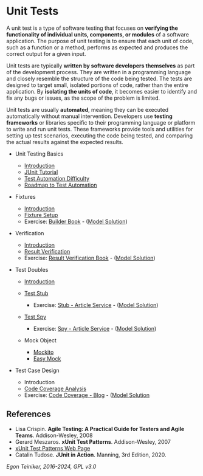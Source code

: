 # Unit Tests

A unit test is a type of software testing that focuses on **verifying the functionality 
of individual units, components, or modules** of a software application. 
The purpose of unit testing is to ensure that each unit of code, such as a function or 
a method, performs as expected and produces the correct output for a given input.

Unit tests are typically **written by software developers themselves** as part of the 
development process. They are written in a programming language and closely resemble 
the structure of the code being tested. 
The tests are designed to target small, isolated portions of code, rather than the 
entire application. 
By **isolating the units of code**, it becomes easier to identify and fix any bugs or 
issues, as the scope of the problem is limited.

Unit tests are usually **automated**, meaning they can be executed automatically 
without manual intervention. Developers use **testing frameworks** or libraries specific 
to their programming language or platform to write and run unit tests. 
These frameworks provide tools and utilities for setting up test scenarios, 
executing the code being tested, and comparing the actual results against the 
expected results.

* Unit Testing Basics
  * [Introduction](basics/README.md)
  * [JUnit Tutorial](basics/JUnit4-Tutorial)
  * [Test Automation Difficulty](../introduction/TestDifficulties.md)
  * [Roadmap to Test Automation](../introduction/RoadmapToTest.md)
  
* Fixtures 
  * [Introduction](fixtures/README.md)
  * [Fixture Setup](fixtures/JUnit4-Fixture-Setup)
  * Exercise: [Builder Book](fixtures/JUnit4-Fixture-Builder-Book-Exercise/) - 
    ([Model Solution](fixtures/JUnit4-Fixture-Builder-Book/))

* Verification
  * [Introduction](verification/README.md)
  * [Result Verification](verification/JUnit4-ResultVerification)
  * Exercise: [Result Verification Book](verification/JUnit4-ResultVerification-Book-Exercise/) - 
    ([Model Solution](verification/JUnit4-ResultVerification-Book/))

* Test Doubles 
  * [Introduction](doubles/)

  * [Test Stub](doubles/JUnit4-TestDouble-Stub/)
    * Exercise: [Stub - Article Service](doubles/JUnit4-TestDouble-Stub-ArticleService-Exercise/) - 
      ([Model Solution](doubles/JUnit4-TestDouble-Stub-ArticleService/))

  * [Test Spy](doubles/JUnit4-TestDouble-Spy/)
    * Exercise: [Spy - Article Service](doubles/JUnit4-TestDouble-Spy-ArticleService-Exercise/) - 
      ([Model Solution](doubles/JUnit4-TestDouble-Spy-ArticleService/))

  * Mock Object
    * [Mockito](doubles/JUnit4-TestDouble-Mockito/)
    * [Easy Mock](doubles/JUnit4-TestDouble-EasyMock/)

* Test Case Design
  * Introduction
  * [Code Coverage Analysis](testcase-design/JUnit4-CodeCoverage/)
  * Exercise: [Code Coverage - Blog](testcase-design/JUnit4-CodeCoverage-Blog-Exercise/) - 
    ([Model Solution](testcase-design/JUnit4-CodeCoverage-Blog/)


## References
* Lisa Crispin. **Agile Testing: A Practical Guide for Testers and Agile Teams**. Addison-Wesley, 2008
* Gerard Meszaros. **xUnit Test Patterns**. Addison-Wesley, 2007
* [xUnit Test Patterns Web Page](http://xunitpatterns.com/)
* Catalin Tudose. **JUnit in Action**. Manning, 3rd Edition, 2020.

*Egon Teiniker, 2016-2024, GPL v3.0*
